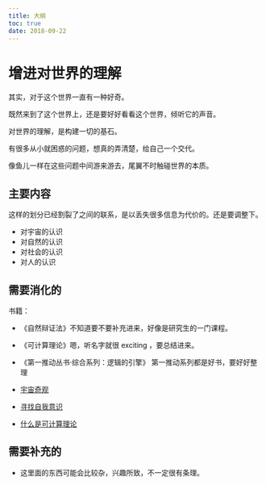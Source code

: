 ```yaml
---
title: 大纲
toc: true
date: 2018-09-22
---
```

# 增进对世界的理解

其实，对于这个世界一直有一种好奇。

既然来到了这个世界上，还是要好好看看这个世界，倾听它的声音。

对世界的理解，是构建一切的基石。

有很多从小就困惑的问题，想真的弄清楚，给自己一个交代。

像鱼儿一样在这些问题中间游来游去，尾翼不时触碰世界的本质。


## 主要内容

这样的划分已经割裂了之间的联系，是以丢失很多信息为代价的。还是要调整下。

- 对宇宙的认识
- 对自然的认识
- 对社会的认识
- 对人的认识

## 需要消化的

书籍：

- 《自然辩证法》不知道要不要补充进来，好像是研究生的一门课程。
- 《可计算理论》嗯，听名字就很 exciting ，要总结进来。


- 《第一推动丛书·综合系列：逻辑的引擎》 第一推动系列都是好书，要好好整理
- [宇宙奇观](https://www.bilibili.com/bangumi/play/ep119047/)
- [寻找自我意识](https://www.bilibili.com/bangumi/media/md74072/?spm_id_from=666.10.bangumi_detail.2)
- [什么是可计算理论](https://book.douban.com/review/6137986/)

## 需要补充的

- 这里面的东西可能会比较杂，兴趣所致，不一定很有条理。

